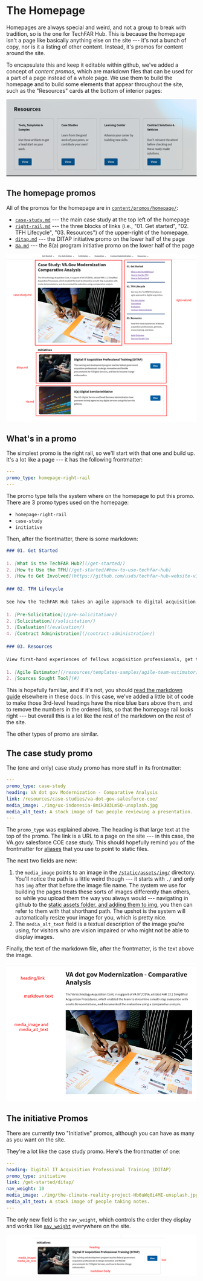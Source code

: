 # The Homepage

Homepages are always special and weird, and not a group to break with tradition, so is the one for TechFAR Hub. This is because the homepage isn't a page like basically anything else on the site --- it's not a bunch of copy, nor is it a listing of other content. Instead, it's promos for content around the site.


To encapsulate this and keep it editable within github, we've added a concept of _content promos_, which are markdown files that can be used for a part of a page instead of a whole page. We use them to build the homepage and to build some elements that appear throughout the site, such as the "Resources" cards at the bottom of interior pages:

![The resources cards](images/resources-cards.png)


## The homepage promos

All of the promos for the homepage are in [`content/promos/homepage/`](https://github.com/usds/techfar-hub-website-v3/tree/main/tech-far-hub/content/promos/homepage):

- [`case-study.md`](https://github.com/usds/techfar-hub-website-v3/blob/main/tech-far-hub/content/promos/homepage/case-study.md) --- the main case study at the top left of the homepage
- [`right-rail.md`](https://github.com/usds/techfar-hub-website-v3/blob/main/tech-far-hub/content/promos/homepage/right-rail.md) --- the three blocks of links (i.e., "01. Get started", "02. TFH Lifecycle", "03. Resources") of the upper-right of the homepage.
- [`ditap.md`](https://github.com/usds/techfar-hub-website-v3/blob/main/tech-far-hub/content/promos/homepage/ditap.md) --- the DITAP initiative promo on the lower half of the page
- [`8a.md`](https://github.com/usds/techfar-hub-website-v3/blob/main/tech-far-hub/content/promos/homepage/8a.md) --- the 8(a) program initiative promo on the lower half of the page

![An annotated version of the homepage](images/homepage-annotated.png)

## What's in a promo

The simplest promo is the right rail, so we'll start with that one and build up. It's a lot like a page --- it has the following frontmatter:

```yaml
---
promo_type: homepage-right-rail
---
```

The promo type tells the system where on the homepage to put this promo. There are 3 promo types used on the homepage:

- `homepage-right-rail`
- `case-study`
- `initiative`

Then, after the frontmatter, there is some markdown:

```markdown
### 01. Get Started

1. [What is the TechFAR Hub?](/get-started/)
2. [How to Use the TFH](/get-started/#how-to-use-techfar-hub)
3. [How to Get Involved](https://github.com/usds/techfar-hub-website-v3)

### 02. TFH Lifecycle

See how the TechFAR Hub takes an agile approach to digital acquisition.

1. [Pre-Solicitation](/pre-solicitation/)
2. [Solicitation](/solicitation/)
3. [Evaluation](/evaluation/)
4. [Contract Administration](/contract-administration/)

### 03. Resources

View first-hand experiences of fellows acquisition professionals, get tools, access training, and more

1. [Agile Estimator](/resources/templates-samples/agile-team-estimator/)
2. [Sources Sought Tool](#)
```

This is hopefully familiar, and if it's not, you should [read the markdown guide](basic-markdown.md) elsewhere in these docs. In this case, we've added a little bit of code to make those 3rd-level headings have the nice blue bars above them, and to remove the numbers in the ordered lists, so that the homepage rail looks right --- but overall this is a lot like the rest of the markdown on the rest of the site.

The other types of promo are similar.

## The case study promo

The (one and only) case study promo has more stuff in its frontmatter:

```yaml
---
promo_type: case-study
heading: VA dot gov Modernization - Comparative Analysis
link: /resources/case-studies/va-dot-gov-salesforce-coe/
media_image: ./img/ux-indonesia-8mikJ83LmSQ-unsplash.jpg
media_alt_text: A stock image of two people reviewing a presentation.
---
```

The `promo_type` was explained above. The heading is that large text at the top of the promo. The link is a URL to a page on the site --- in this case, the VA.gov salesforce COE case study. This should hopefully remind you of the frontmatter for [aliases](static-files-and-aliases.md) that you use to point to static files.

The next two fields are new:

1. the `media_image` points to an image in the [`/static/assets/img/`](https://github.com/usds/techfar-hub-website-v3/tree/main/tech-far-hub/static/assets/img) directory. You'll notice the path is a little weird though --- it starts with `./` and only has `img` after that before the image file name. The system we use for building the pages treats these sorts of images differently than others, so while you upload them the way you always would --- navigating in github to the [static assets folder, and adding them to img](https://github.com/usds/techfar-hub-website-v3/tree/main/tech-far-hub/static/assets/img), you then can refer to them with that shorthand path. The upshot is the system will automatically resize your image for you, which is pretty nice.
2. The `media_alt_text` field is a textual description of the image you're using, for visitors who are vision impaired or who might not be able to display images.

Finally, the text of the markdown file, after the frontmatter, is the text above the image.

![A labeled case study promo](images/case-study-promo.png)

## The initiative Promos

There are currently two "Initiative" promos, although you can have as many as you want on the site.

They're a lot like the case study promo. Here's the frontmatter of one:

```yaml
---
heading: Digital IT Acquisition Professional Training (DITAP)
promo_type: initiative
link: /get-started/ditap/
nav_weight: 10
media_image: ./img/the-climate-reality-project-Hb6uWq0i4MI-unsplash.jpg
media_alt_text: A stock image of people taking notes.
---
```

The only new field is the `nav_weight`, which controls the order they display and works like [`nav_weight`](frontmatter.md#nav_weight) everywhere on the site.

![An annotated initiative](images/annotated-initiative.png)
